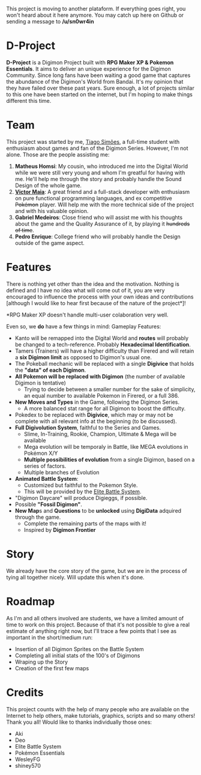 This project is moving to another plataform. If everything goes right, you won't heard about it here anymore. You may catch up here on Github or sending a message to **/u/sn0wr4in**
# D-Project

**D-Project** is a Digimon Project built with **RPG Maker XP &amp; Pokemon Essentials**. It aims to deliver an unique experience for the Digimon Community. Since long fans have been waiting a good game that captures the abundance of the Digimon's World from Bandai. It's my opinion that they have failed over these past years. Sure enough, a lot of projects similar to this one have been started on the internet, but I'm hoping to make things different this time. 

# Team

This project was started by me, [Tiago Simões](http://github.com/tloriato), a full-time student with enthusiasm about games and fan of the Digimon Series. However, I'm not alone. Those are the people assisting me:

1. **Matheus Homsi**: My cousin, who introduced me into the Digital World while we were still very young and whom I'm greatful for having with me. He'll help me through the story and probably handle the Sound Design of the whole game.
2. [**Victor Maia**](http://github.com/maiavictor): A great friend and a full-stack developer with enthusiasm on pure functional programming languages, and ex competitive ~~Pokémon~~ player. Will help me with the more technical side of the project and with his valuable opinion.
3. **Gabriel Medeiros**: Close friend who will assist me with his thoughts about the game and the Quality Assurance of it, by playing it ~~hundreds of time~~.
4. **Pedro Enrique**: College friend who will probably handle the Design outside of the game aspect.

# Features

There is nothing yet other than the idea and the motivation.  Nothing is defined and I have no idea what will come out of it, you are very encouraged to influence the process with your own ideas and contributions [although I would like to hear first because of the nature of the project*]!

*RPG Maker XP doesn't handle multi-user colaboration very well.

Even so, we **do** have a few things in mind:
Gameplay Features:

- Kanto will be remapped into the Digital World and **routes** will probably be changed to a tech-reference. Probably **Hexadecimal Identification**.
- Tamers (Trainers) will have a higher difficulty than Firered and will retain a **six Digimon limit** as opposed to Digimon's usual one.
- The Pokeball mechanic will be replaced with a single **Digivice** that holds the **"data" of each Digimon**.
- **All Pokemon will be replaced with Digimon** (the number of available Digimon is tentative)
    - Trying to decide between a smaller number for the sake of simplicity, an equal number to available Pokemon in Firered, or a full 386.
- **New Moves and Types** in the Game, following the Digimon Series.
    - A more balanced stat range for all Digimon to boost the difficulty.
- Pokedex to be replaced with **Digivice**, which may or may not be complete with all relevant info at the beginning (to be discussed).
- **Full Digivolution System**, faithful to the Series and Games.
    - Slime, In-Training, Rookie, Champion, Ultimate &amp; Mega will be available
    - Mega evolution will be temporaly in Battle, like MEGA evolutions in Pokémon X/Y
    - **Multiple possibilities of evolution** from a single Digimon, based on a series of factors.
    - Multiple branches of Evolution
- **Animated Battle System**: 
    - Customized but faithful to the Pokemon Style. 
    - This will be provided by the [Elite Battle System](www.pokecommunity.com/showthread.php?t=343665).
- "Digimon Daycare" will produce Digieggs, if possible.
- Possible **"Fossil Digimon"**.
- **New Map**s and **Questions** to be **unlocked** using **DigiData** adquired through the game.
    - Complete the remaining parts of the maps with it!
    - Inspired by **Digimon Frontier**

# Story

We already have the core story of the game, but we are in the process of tying all together nicely. Will update this when it's done.

# Roadmap

As I'm and all others involved are students, we have a limited amount of time to work on this project. Because of that it's not possible to give a real estimate of anything right now, but I'll trace a few points that I see as important in the short/medium run:

- Insertion of all Digimon Sprites on the Battle System
- Completing all initial stats of the 100's of Digimons
- Wraping up the Story
- Creation of the first few maps

# Credits

This project counts with the help of many people who are available on the Internet to help others, make tutorials, graphics, scripts and so many others! Thank you all! Would like to thanks individually those ones:
- Aki
- Deo
- Elite Battle System
- Pokémon Essentials
- WesleyFG
- shiney570
